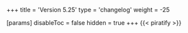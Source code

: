 +++
title = 'Version 5.25'
type = 'changelog'
weight = -25

[params]
  disableToc = false
  hidden = true
+++
{{< piratify >}}
